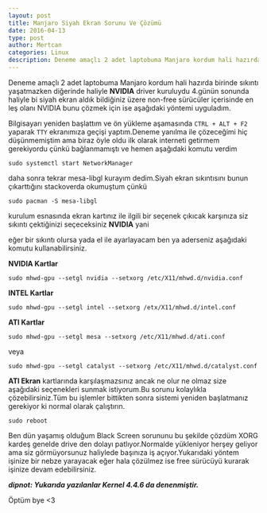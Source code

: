 ```yaml
---
layout: post
title: Manjaro Siyah Ekran Sorunu Ve Çözümü
date: 2016-04-13
type: post
author: Mertcan
categories: Linux
description: Deneme amaçlı 2 adet laptobuma Manjaro kordum hali hazırda birinde sıkıntı yaşatmazken diğerinde
---
```


Deneme amaçlı 2 adet laptobuma Manjaro kordum hali hazırda birinde sıkıntı yaşatmazken diğerinde haliyle **NVIDIA** driver kuruluydu 4.günün sonunda haliyle bi siyah ekran aldık bildiğiniz üzere non-free sürücüler içerisinde en leş olanı NVIDIA bunu çözmek için ise aşağıdaki yöntemi uyguladım.

Bilgisayarı yeniden başlattım ve ön yükleme aşamasında `CTRL + ALT + F2` yaparak `TTY` ekranımıza geçişi yaptım.Deneme yanılma ile çözeceğimi hiç düşünmemiştim ama biraz öyle oldu ilk olarak interneti getirmem gerekiyordu çünkü bağlanmamıştı ve hemen aşağıdaki komutu verdim

```
sudo systemctl start NetworkManager
```

daha sonra tekrar mesa-libgl kurayım dedim.Siyah ekran sıkıntısını bunun çıkarttığını stackoverda okumuştum çünkü

```
sudo pacman -S mesa-libgl
```

kurulum esnasında ekran kartınız ile ilgili bir seçenek çıkıcak karşınıza siz sıkıntı çektiğinizi seçeceksiniz **NVIDIA** yani

eğer bir sıkıntı olursa yada el ile ayarlayacam ben ya aderseniz aşağıdaki komutu kullanabilirsiniz.

**NVIDIA Kartlar**

```
sudo mhwd-gpu --setgl nvidia --setxorg /etc/X11/mhwd.d/nvidia.conf
```


**INTEL Kartlar**

```
sudo mhwd-gpu --setgl intel --setxorg /etx/X11/mhwd.d/intel.conf
```

**ATI Kartlar**


```
sudo mhwd-gpu --setgl mesa --setxorg /etc/X11/mhwd.d/ati.conf
```
veya

```
sudo mhwd-gpu --setgl catalyst --setxorg /etc/X11/mhwd.d/catalyst.conf
```

**ATI Ekran** kartlarında karşılaşmazsınız ancak ne olur ne olmaz size aşağıdaki seçenekleri sunmak istiyorum.Bu sorunu kolaylıkla çözebilirsiniz.Tüm bu işlemler bittikten sonra sistemi yeniden başlatmanız gerekiyor ki normal olarak çalıştırın.

```
sudo reboot
```

Ben dün yaşamış olduğum Black Screen sorununu bu şekilde çözdüm XORG kardeş genelde drive den dolayı patlıyor.Normalde yükleniyor herşey geliyor ama siz görmüyorsunuz haliylede başınıza iş açıyor.Yukarıdaki yöntem işinize bir nebze yarayacak eğer hala çözülmez ise free sürücüyü kurarak işinize devam edebilirsiniz.

**_dipnot: Yukarıda yazılanlar Kernel 4.4.6 da denenmiştir._**

Öptüm bye <3
